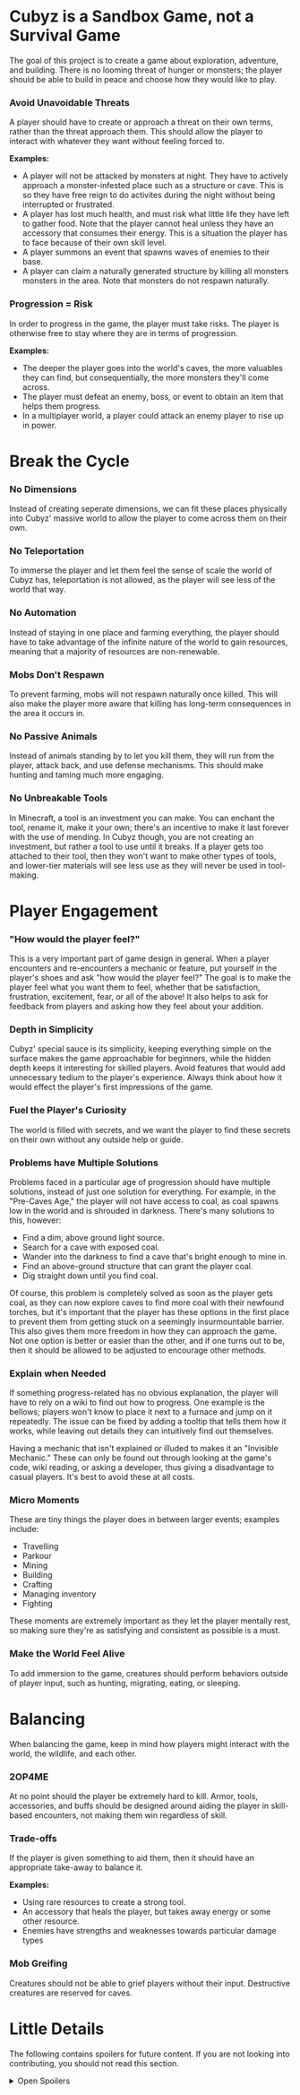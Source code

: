 # Cubyz is a Sandbox Game, not a Survival Game
The goal of this project is to create a game about exploration, adventure, and building. There is no looming threat of hunger or monsters; the player should be able to build in peace and choose how they would like to play. 

### Avoid Unavoidable Threats
A player should have to create or approach a threat on their own terms, rather than the threat approach them. This should allow the player to interact with whatever they want without feeling forced to.

**Examples:**
- A player will not be attacked by monsters at night. They have to actively approach a monster-infested place such as a structure or cave. This is so they have free reign to do activites during the night without being interrupted or frustrated.
- A player has lost much health, and must risk what little life they have left to gather food. Note that the player cannot heal unless they have an accessory that consumes their energy. This is a situation the player has to face because of their own skill level.
- A player summons an event that spawns waves of enemies to their base.
- A player can claim a naturally generated structure by killing all monsters monsters in the area. Note that monsters do not respawn naturally.

### Progression = Risk
In order to progress in the game, the player must take risks. The player is otherwise free to stay where they are in terms of progression.

**Examples:**
- The deeper the player goes into the world's caves, the more valuables they can find, but consequentially, the more monsters they'll come across.
- The player must defeat an enemy, boss, or event to obtain an item that helps them progress.
- In a multiplayer world, a player could attack an enemy player to rise up in power.

# Break the Cycle
### No Dimensions
Instead of creating seperate dimensions, we can fit these places physically into Cubyz' massive world to allow the player to come across them on their own.

### No Teleportation
To immerse the player and let them feel the sense of scale the world of Cubyz has, teleportation is not allowed, as the player will see less of the world that way.

### No Automation
Instead of staying in one place and farming everything, the player should have to take advantage of the infinite nature of the world to gain resources, meaning that a majority of resources are non-renewable.

### Mobs Don't Respawn
To prevent farming, mobs will not respawn naturally once killed. This will also make the player more aware that killing has long-term consequences in the area it occurs in.

### No Passive Animals
Instead of animals standing by to let you kill them, they will run from the player, attack back, and use defense mechanisms. This should make hunting and taming much more engaging.

### No Unbreakable Tools
In Minecraft, a tool is an investment you can make. You can enchant the tool, rename it, make it your own; there's an incentive to make it last forever with the use of mending. In Cubyz though, you are not creating an investment, but rather a tool to use until it breaks. If a player gets too attached to their tool, then they won't want to make other types of tools, and lower-tier materials will see less use as they will never be used in tool-making.

# Player Engagement
### "How would the player feel?"
This is a very important part of game design in general. When a player encounters and re-encounters a mechanic or feature, put yourself in the player's shoes and ask "how would the player feel?" The goal is to make the player feel what you want them to feel, whether that be satisfaction, frustration, excitement, fear, or all of the above! It also helps to ask for feedback from players and asking how they feel about your addition.

### Depth in Simplicity
Cubyz' special sauce is its simplicity, keeping everything simple on the surface makes the game approachable for beginners, while the hidden depth keeps it interesting for skilled players. Avoid features that would add unnecessary tedium to the player's experience. Always think about how it would effect the player's first impressions of the game.

### Fuel the Player's Curiosity
The world is filled with secrets, and we want the player to find these secrets on their own without any outside help or guide.

### Problems have Multiple Solutions
Problems faced in a particular age of progression should have multiple solutions, instead of just one solution for everything.
For example, in the "Pre-Caves Age," the player will not have access to coal, as coal spawns low in the world and is shrouded in darkness. There's many solutions to this, however:
- Find a dim, above ground light source.
- Search for a cave with exposed coal.
- Wander into the darkness to find a cave that's bright enough to mine in.
- Find an above-ground structure that can grant the player coal.
- Dig straight down until you find coal.

Of course, this problem is completely solved as soon as the player gets coal, as they can now explore caves to find more coal with their newfound torches, but it's important that the player has these options in the first place to prevent them from getting stuck on a seemingly insurmountable barrier. This also gives them more freedom in how they can approach the game. Not one option is better or easier than the other, and if one turns out to be, then it should be allowed to be adjusted to encourage other methods.

### Explain when Needed
If something progress-related has no obvious explanation, the player will have to rely on a wiki to find out how to progress. One example is the bellows; players won't know to place it next to a furnace and jump on it repeatedly. The issue can be fixed by adding a tooltip that tells them how it works, while leaving out details they can intuitively find out themselves.

Having a mechanic that isn't explained or illuded to makes it an "Invisible Mechanic." These can only be found out through looking at the game's code, wiki reading, or asking a developer, thus giving a disadvantage to casual players. It's best to avoid these at all costs.

### Micro Moments
These are tiny things the player does in between larger events; examples include:
- Travelling
- Parkour
- Mining
- Building
- Crafting
- Managing inventory
- Fighting

These moments are extremely important as they let the player mentally rest, so making sure they're as satisfying and consistent as possible is a must.

### Make the World Feel Alive
To add immersion to the game, creatures should perform behaviors outside of player input, such as hunting, migrating, eating, or sleeping.

# Balancing
When balancing the game, keep in mind how players might interact with the world, the wildlife, and each other.

### 2OP4ME
At no point should the player be extremely hard to kill. Armor, tools, accessories, and buffs should be designed around aiding the player in skill-based encounters, not making them win regardless of skill.

### Trade-offs
If the player is given something to aid them, then it should have an appropriate take-away to balance it.

**Examples:**
- Using rare resources to create a strong tool.
- An accessory that heals the player, but takes away energy or some other resource.
- Enemies have strengths and weaknesses towards particular damage types

### Mob Greifing
Creatures should not be able to grief players without their input. Destructive creatures are reserved for caves.

# Little Details
The following contains spoilers for future content. If you are not looking into contributing, you should not read this section.
<details>
  <summary>Open Spoilers</summary>

### Big Trees vs Small Trees
There are two categories of trees, big and small. Big trees are designed to be built upon or left as decoration, whereas small trees are designed to be chopped down.

### World Building with Gameplay
Gameplay elements have implications on the world's lore, and the same goes other way around. It's best to design the gameplay element first, and then apply the world's style to the element during implementation.

### Vegetation
Vegetation should always fit the biome's climate. For example, Toadstools prefer humid areas, while Boletes prefer nutritious areas. Think about how a plant would fit into a biome or structure.

### Caves are Creepy and Mysterious
As the player goes deeper into Cubyz, they'll find that the music gets scarier, the monsters get harder and more disturbing, and the cave generation becomes an utter spectacle. We want the player to feel uneasy and stressed as they go down because it makes finding underground resources feel more rewarding.

### The Root
The Root is a cave located at a depth of -50000, sprawling with stone roots.

This area is not required for progression, instead acting as a bonus challenge area that grants the player appropriate rewards for their current place in progression. It is the only area in the game (as of now) that will require a progression step to access, being an accessory that completely nullifies fall damage. As the player goes deeper, they'll find more curious areas that will put various skills to the test.

### Sky Islands

</details>
